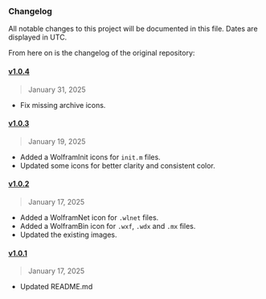 ### Changelog

All notable changes to this project will be documented in this file. Dates are displayed in UTC.

From here on is the changelog of the original repository:

#### [v1.0.4]()

> January 31, 2025

- Fix missing archive icons.

#### [v1.0.3]()

> January 19, 2025

- Added a WolframInit icons for `init.m` files.
- Updated some icons for better clarity and consistent color.

#### [v1.0.2]()

> January 17, 2025

- Added a WolframNet icon for `.wlnet` files.
- Added a WolframBin icon for `.wxf`, `.wdx` and `.mx` files.
- Updated the existing images.

#### [v1.0.1]()

> January 17, 2025

- Updated README.md
